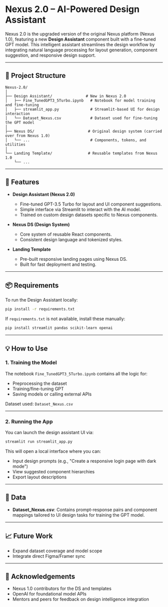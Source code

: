 # Nexus 2.0 – AI-Powered Design Assistant

Nexus 2.0 is the upgraded version of the original Nexus platform (Nexus 1.0), featuring a new **Design Assistant** component built with a fine-tuned GPT model. This intelligent assistant streamlines the design workflow by integrating natural language processing for layout generation, component suggestion, and responsive design support.

---

## 🧠 Project Structure

```
Nexus-2.0/
│
├── Design Assistant/               # New in Nexus 2.0
│   ├── Fine_TunedGPT3_5Turbo.ipynb   # Notebook for model training and fine-tuning
│   ├── streamlit_app.py              # Streamlit-based UI for design interaction
│   └── Dataset_Nexus.csv             # Dataset used for fine-tuning the GPT model
│
├── Nexus DS/                        # Original design system (carried over from Nexus 1.0)
│   └── ...                           # Components, tokens, and utilities
│
└── Landing Template/                # Reusable templates from Nexus 1.0
    └── ...
```

---

## 🚀 Features

- **Design Assistant (Nexus 2.0)**
  - Fine-tuned GPT-3.5 Turbo for layout and UI component suggestions.
  - Simple interface via Streamlit to interact with the AI model.
  - Trained on custom design datasets specific to Nexus components.

- **Nexus DS (Design System)**
  - Core system of reusable React components.
  - Consistent design language and tokenized styles.

- **Landing Template**
  - Pre-built responsive landing pages using Nexus DS.
  - Built for fast deployment and testing.

---

## 📦 Requirements

To run the Design Assistant locally:

```bash
pip install -r requirements.txt
```

If `requirements.txt` is not available, install these manually:

```bash
pip install streamlit pandas scikit-learn openai
```

---

## 💡 How to Use

### 1. Training the Model

The notebook `Fine_TunedGPT3_5Turbo.ipynb` contains all the logic for:

- Preprocessing the dataset
- Training/fine-tuning GPT
- Saving models or calling external APIs

Dataset used: `Dataset_Nexus.csv`

---

### 2. Running the App

You can launch the design assistant UI via:

```bash
streamlit run streamlit_app.py
```

This will open a local interface where you can:

- Input design prompts (e.g., "Create a responsive login page with dark mode")
- View suggested component hierarchies
- Export layout descriptions

---

## 📁 Data

- **Dataset_Nexus.csv**: Contains prompt-response pairs and component mappings tailored to UI design tasks for training the GPT model.

---

## 📈 Future Work

- Expand dataset coverage and model scope
- Integrate direct Figma/Framer sync

---

## 🤝 Acknowledgements

- Nexus 1.0 contributors for the DS and templates  
- OpenAI for foundational model APIs  
- Mentors and peers for feedback on design intelligence integration

